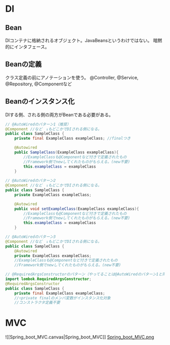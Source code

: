 # DI
## Bean
DIコンテナに格納されるオブジェクト。JavaBeansというわけではない。
暗黙的にインタフェース。
## Beanの定義
クラス定義の前にアノテーションを使う。
@Controller, @Service, @Repository, @Componentなど
## Beanのインスタンス化
DIする側、される側の両方がBeanである必要がある。
```java
// @AutoWiredのバターン1（推奨）
@Component //など　↓もどこかでDIされる側になる。
public class SampleClass {
    private final ExampleClass exampleClass; //finalつき

    @Autowired
    public SampleClass(ExampleClass exampleClass){
        //ExampleClassも@Componentなど付きで定義されたもの
        //Framework側でnewしてくれたものがもらえる。(new不要)
        this.exampleClass = exampleClass
    }
		
// @AutoWiredのバターン2
@Component //など　↓もどこかでDIされる側になる。
public class SampleClass {
    private ExampleClass exampleClass;

    @Autowired
    public void setExampleClass(ExampleClass exampleClass){
        //ExampleClassも@Componentなど付きで定義されたもの
        //Framework側でnewしてくれたものがもらえる。(new不要)
        this.exampleClass = exampleClass
    }

// @AutoWiredのバターン3
@Component //など　↓もどこかでDIされる側になる。
public class SampleClass {
    @Autowired
    private ExampleClass exampleClass;
    //ExampleClassも@Componentなど付きで定義されたもの
    //Framework側でnewしてくれたものがもらえる。(new不要)

// @RequiredArgsConstructorのバターン（やってることは@AutoWiredのバターン1と同じ）
import lombok.RequiredArgsConstructor;
@RequiredArgsConstructor
public class SampleClass {
    private final ExampleClass exampleClass;
    //↑private finalのメンバ変数がインスタンス化対象
    //コンストラクタ定義不要
```

# MVC
![[Spring_boot_MVC.canvas|Spring_boot_MVC]]
[Spring_boot_MVC.png](Spring_boot_MVC.png)

